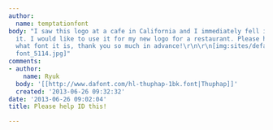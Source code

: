 ```yaml
---
author:
  name: temptationfont
body: "I saw this logo at a cafe in California and I immediately fell in love with
  it. I would like to use it for my new logo for a restaurant. Please help me identify
  what font it is, thank you so much in advance!\r\n\r\n[img:sites/default/files/old-images/temptation
  font_5114.jpg]"
comments:
- author:
    name: Ryuk
  body: '[[http://www.dafont.com/hl-thuphap-1bk.font|Thuphap]]'
  created: '2013-06-26 09:32:32'
date: '2013-06-26 09:02:04'
title: Please help ID this!

---
```

